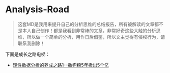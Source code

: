 # Analysis-Road

> 这套MD是我用来提升自己的分析思维的总结报告，所有被解读的文章都不是本人自己创作！都是我看到非常棒的文章，非常好奇这些大触的分析思维，所以做一个简单的分析，用作日后借鉴，所以文主觉得有侵权行为，请联系我删除！

下面是成长之路电梯：
- [理性数据分析的养成之路1--撒狗粮5年撒出5个亿]()
